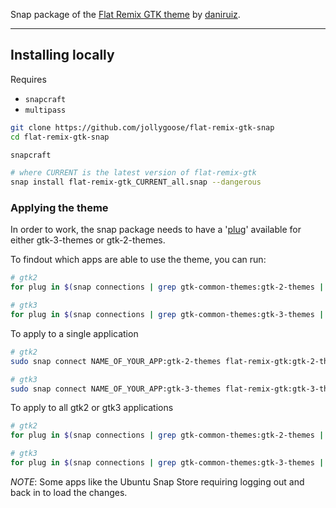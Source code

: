 Snap package of the [Flat Remix GTK theme](https://github.com/daniruiz/flat-remix-gtk) by [daniruiz](https://github.com/daniruiz).

---

## Installing locally

Requires
* ```snapcraft```
* ```multipass```

```sh
git clone https://github.com/jollygoose/flat-remix-gtk-snap
cd flat-remix-gtk-snap

snapcraft

# where CURRENT is the latest version of flat-remix-gtk
snap install flat-remix-gtk_CURRENT_all.snap --dangerous
```

### Applying the theme

In order to work, the snap package needs to have a '[plug](https://ubuntu.com/blog/a-guide-to-snap-permissions-and-interfaces)' 
available for either gtk-3-themes or gtk-2-themes.

To findout which apps are able to use the theme, you can run:

```bash
# gtk2
for plug in $(snap connections | grep gtk-common-themes:gtk-2-themes | awk '{print $2}'); do echo ${plug}; done

# gtk3
for plug in $(snap connections | grep gtk-common-themes:gtk-3-themes | awk '{print $2}'); do echo ${plug}; done
```

To apply to a single application

```bash
# gtk2
sudo snap connect NAME_OF_YOUR_APP:gtk-2-themes flat-remix-gtk:gtk-2-themes

# gtk3
sudo snap connect NAME_OF_YOUR_APP:gtk-3-themes flat-remix-gtk:gtk-3-themes
```

To apply to all gtk2 or gtk3 applications

```bash
# gtk2
for plug in $(snap connections | grep gtk-common-themes:gtk-2-themes | awk '{print $2}'); do sudo snap connect ${plug} flat-remix-theme:gtk-2-themes; done

# gtk3
for plug in $(snap connections | grep gtk-common-themes:gtk-3-themes | awk '{print $2}'); do sudo snap connect ${plug} flat-remix-theme:gtk-3-themes; done
```

*NOTE*: Some apps like the Ubuntu Snap Store requiring logging out and back in to load the changes.